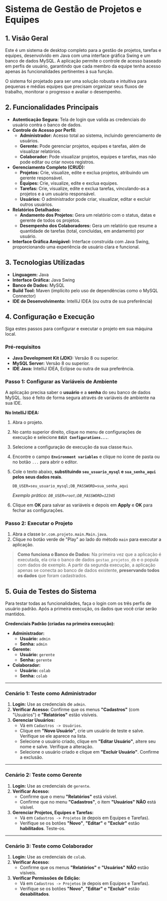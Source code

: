 # Sistema de Gestão de Projetos e Equipes

## 1. Visão Geral

Este é um sistema de desktop completo para a gestão de projetos, tarefas e equipes, desenvolvido em Java com uma interface gráfica Swing e um banco de dados MySQL. A aplicação permite o controle de acesso baseado em perfis de usuário, garantindo que cada membro da equipe tenha acesso apenas às funcionalidades pertinentes à sua função.

O sistema foi projetado para ser uma solução robusta e intuitiva para pequenas e médias equipes que precisam organizar seus fluxos de trabalho, monitorar o progresso e avaliar o desempenho.

## 2. Funcionalidades Principais

*   **Autenticação Segura:** Tela de login que valida as credenciais do usuário contra o banco de dados.
*   **Controle de Acesso por Perfil:**
    *   **Administrador:** Acesso total ao sistema, incluindo gerenciamento de usuários.
    *   **Gerente:** Pode gerenciar projetos, equipes e tarefas, além de visualizar relatórios.
    *   **Colaborador:** Pode visualizar projetos, equipes e tarefas, mas não pode editar ou criar novos registros.
*   **Gerenciamento Completo (CRUD):**
    *   **Projetos:** Crie, visualize, edite e exclua projetos, atribuindo um gerente responsável.
    *   **Equipes:** Crie, visualize, edite e exclua equipes.
    *   **Tarefas:** Crie, visualize, edite e exclua tarefas, vinculando-as a projetos e a um usuário responsável.
    *   **Usuários:** O administrador pode criar, visualizar, editar e excluir outros usuários.
*   **Relatórios Detalhados:**
    *   **Andamento dos Projetos:** Gera um relatório com o status, datas e gerente de todos os projetos.
    *   **Desempenho dos Colaboradores:** Gera um relatório que resume a quantidade de tarefas (total, concluídas, em andamento) por usuário.
*   **Interface Gráfica Amigável:** Interface construída com Java Swing, proporcionando uma experiência de usuário clara e funcional.

## 3. Tecnologias Utilizadas

*   **Linguagem:** Java
*   **Interface Gráfica:** Java Swing
*   **Banco de Dados:** MySQL
*   **Build Tool:** Maven (implícito pelo uso de dependências como o MySQL Connector)
*   **IDE de Desenvolvimento:** IntelliJ IDEA (ou outra de sua preferência)

## 4. Configuração e Execução

Siga estes passos para configurar e executar o projeto em sua máquina local.

### Pré-requisitos

*   **Java Development Kit (JDK):** Versão 8 ou superior.
*   **MySQL Server:** Versão 8 ou superior.
*   **IDE Java:** IntelliJ IDEA, Eclipse ou outra de sua preferência.

### Passo 1: Configurar as Variáveis de Ambiente

A aplicação precisa saber o **usuário** e a **senha** do seu banco de dados MySQL. Isso é feito de forma segura através de variáveis de ambiente na sua IDE.

**No IntelliJ IDEA:**

1.  Abra o projeto.
2.  No canto superior direito, clique no menu de configurações de execução e selecione **`Edit Configurations...`**.
3.  Selecione a configuração de execução da sua classe `Main`.
4.  Encontre o campo **`Environment variables`** e clique no ícone de pasta ou no botão `...` para abrir o editor.
5.  Cole o texto abaixo, **substituindo `seu_usuario_mysql` e `sua_senha_aqui` pelos seus dados reais**.

    ```
    DB_USER=seu_usuario_mysql;DB_PASSWORD=sua_senha_aqui
    ```
    *Exemplo prático: `DB_USER=root;DB_PASSWORD=12345`*

6.  Clique em **OK** para salvar as variáveis e depois em **Apply** e **OK** para fechar as configurações.

### Passo 2: Executar o Projeto

1.  Abra a classe `br.com.projeto.main.Main.java`.
2.  Clique no botão verde de "Play" ao lado do método `main` para executar a aplicação.

> **Como funciona o Banco de Dados:** Na primeira vez que a aplicação é executada, ela cria o banco de dados `gestao_projetos_db` e o popula com dados de exemplo. A partir da segunda execução, a aplicação apenas se conecta ao banco de dados existente, **preservando todos os dados** que foram cadastrados.

## 5. Guia de Testes do Sistema

Para testar todas as funcionalidades, faça o login com os três perfis de usuário padrão. Após a primeira execução, os dados que você criar serão mantidos.

**Credenciais Padrão (criadas na primeira execução):**
*   **Administrador:**
    *   **Usuário:** `admin`
    *   **Senha:** `admin`
*   **Gerente:**
    *   **Usuário:** `gerente`
    *   **Senha:** `gerente`
*   **Colaborador:**
    *   **Usuário:** `colab`
    *   **Senha:** `colab`

---

### Cenário 1: Teste como Administrador

1.  **Login:** Use as credenciais de `admin`.
2.  **Verificar Acesso:** Confirme que os menus **"Cadastros"** (com "Usuários") e **"Relatórios"** estão visíveis.
3.  **Gerenciar Usuários:**
    *   Vá em `Cadastros -> Usuários`.
    *   Clique em **"Novo Usuário"**, crie um usuário de teste e salve. Verifique se ele aparece na lista.
    *   Selecione o usuário criado, clique em **"Editar Usuário"**, altere seu nome e salve. Verifique a alteração.
    *   Selecione o usuário criado e clique em **"Excluir Usuário"**. Confirme a exclusão.

---

### Cenário 2: Teste como Gerente

1.  **Login:** Use as credenciais de `gerente`.
2.  **Verificar Acesso:**
    *   Confirme que o menu **"Relatórios"** está visível.
    *   Confirme que no menu **"Cadastros"**, o item **"Usuários"** **NÃO** está visível.
3.  **Gerenciar Projetos, Equipes e Tarefas:**
    *   Vá em `Cadastros -> Projetos` (e depois em Equipes e Tarefas).
    *   Verifique se os botões **"Novo"**, **"Editar"** e **"Excluir"** estão **habilitados**. Teste-os.

---

### Cenário 3: Teste como Colaborador

1.  **Login:** Use as credenciais de `colab`.
2.  **Verificar Acesso:**
    *   Confirme que os menus **"Relatórios"** e **"Usuários"** **NÃO** estão visíveis.
3.  **Verificar Permissões de Edição:**
    *   Vá em `Cadastros -> Projetos` (e depois em Equipes e Tarefas).
    *   Verifique se os botões **"Novo"**, **"Editar"** e **"Excluir"** estão **desabilitados**.
